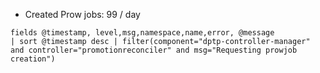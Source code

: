 

* Created Prow jobs: 99 / day
```
fields @timestamp, level,msg,namespace,name,error, @message 
| sort @timestamp desc | filter(component="dptp-controller-manager" and controller="promotionreconciler" and msg="Requesting prowjob creation")
```
